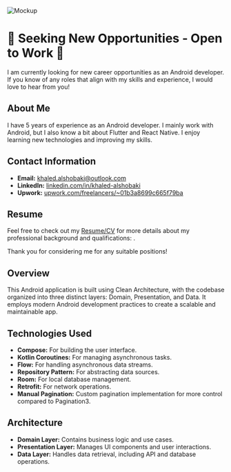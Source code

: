 ![Mockup](https://i.ibb.co/f8JD5Dg/Pixel-True-Mockup-medium.png)


# 👀 Seeking New Opportunities - Open to Work 👋

I am currently looking for new career opportunities as an Android developer. If you know of any roles that align with my skills and experience, I would love to hear from you!

## About Me

I have 5 years of experience as an Android developer. I mainly work with Android, but I also know a bit about Flutter and React Native. I enjoy learning new technologies and improving my skills.

## Contact Information

- **Email:** [khaled.alshobaki@outlook.com](mailto:khaled.alshobaki@outlook.com)
- **LinkedIn:** [linkedin.com/in/khaled-alshobaki](https://www.linkedin.com/in/khaled-alshobaki)
- **Upwork:** [upwork.com/freelancers/~01b3a8699c665f79ba](https://www.upwork.com/freelancers/~01b3a8699c665f79ba)

## Resume

Feel free to check out my [Resume/CV](https://docs.google.com/document/d/1WB6HYGTxDt0y86JPZBBONdVIE9c_ewSmBf6h7Dm8rEQ/edit?usp=sharing) for more details about my professional background and qualifications: 
.

Thank you for considering me for any suitable positions!

## Overview

This Android application is built using Clean Architecture, with the codebase organized into three distinct layers: Domain, Presentation, and Data. It employs modern Android development practices to create a scalable and maintainable app.

## Technologies Used

- **Compose:** For building the user interface.
- **Kotlin Coroutines:** For managing asynchronous tasks.
- **Flow:** For handling asynchronous data streams.
- **Repository Pattern:** For abstracting data sources.
- **Room:** For local database management.
- **Retrofit:** For network operations.
- **Manual Pagination:** Custom pagination implementation for more control compared to Pagination3.

## Architecture

- **Domain Layer:** Contains business logic and use cases.
- **Presentation Layer:** Manages UI components and user interactions.
- **Data Layer:** Handles data retrieval, including API and database operations.
